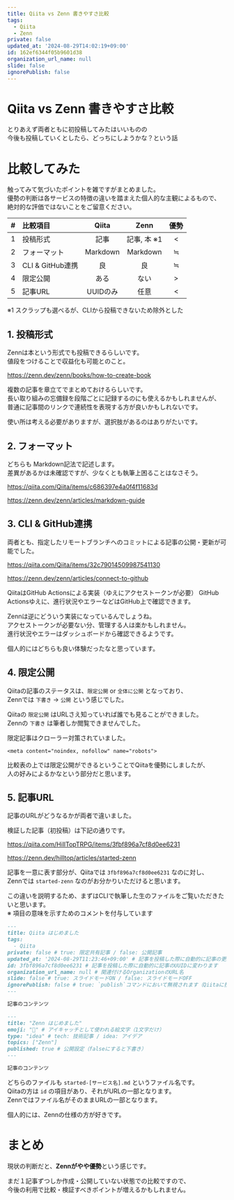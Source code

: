 ```yaml
---
title: Qiita vs Zenn 書きやすさ比較
tags:
  - Qiita
  - Zenn
private: false
updated_at: '2024-08-29T14:02:19+09:00'
id: 162ef6344f05b9601d38
organization_url_name: null
slide: false
ignorePublish: false
---
```


# Qiita vs Zenn 書きやすさ比較

とりあえず両者ともに初投稿してみたはいいものの  
今後も投稿していくとしたら、どっちにしようかな？という話

# 比較してみた

触ってみて気づいたポイントを雑ですがまとめました。  
優勢の判断は各サービスの特徴の違いを踏まえた個人的な主観によるもので、  
絶対的な評価ではないことをご留意ください。

| # | 比較項目           |  Qiita   |   Zenn   | 優勢 |
|:--|:---------------|:--------:|:--------:|:--:|
| 1 | 投稿形式           |    記事    | 記事, 本 ※1 | \< |
| 2 | フォーマット         | Markdown | Markdown | ≒  |
| 3 | CLI & GitHub連携 |    良     |    良     | ≒ |
| 4 | 限定公開           |    ある    |    ない    | \> |
| 5 | 記事URL          |  UUIDのみ  |    任意    | \< |

※1 スクラップも選べるが、CLIから投稿できないため除外とした

## 1. 投稿形式

Zennは本という形式でも投稿できるらしいです。  
値段をつけることで収益化も可能とのこと。

https://zenn.dev/zenn/books/how-to-create-book

複数の記事を章立てでまとめておけるらしいです。  
長い取り組みの忘備録を段階ごとに記録するのにも使えるかもしれませんが、  
普通に記事間のリンクで連続性を表現する方が良いかもしれないです。

使い所は考える必要がありますが、選択肢があるのはありがたいです。

## 2. フォーマット

どちらも Markdown記法で記述します。  
差異があるかは未確認ですが、少なくとも執筆上困ることはなさそう。

https://qiita.com/Qiita/items/c686397e4a0f4f11683d

https://zenn.dev/zenn/articles/markdown-guide

## 3. CLI & GitHub連携

両者とも、指定したリモートブランチへのコミットによる記事の公開・更新が可能でした。  

https://qiita.com/Qiita/items/32c79014509987541130

https://zenn.dev/zenn/articles/connect-to-github

QiitaはGitHub Actionsによる実装（ゆえにアクセストークンが必要）
GitHub Actionsゆえに、進行状況やエラーなどはGitHub上で確認できます。  

Zennは逆にどういう実装になっているんでしょうね。  
アクセストークンが必要ない分、管理する人は楽かもしれません。  
進行状況やエラーはダッシュボードから確認できるようです。  

個人的にはどちらも良い体験だったなと思っています。

## 4. 限定公開

Qiitaの記事のステータスは、`限定公開` or `全体に公開` となっており、  
Zennでは `下書き` → `公開` という感じでした。  

Qiitaの `限定公開` はURLさえ知っていれば誰でも見ることができました。  
Zennの `下書き` は筆者しか閲覧できませんでした。  

限定記事はクローラー対策されていました。

``` html:限定記事に含まれていたメタタグ
<meta content="noindex, nofollow" name="robots">
```

比較表の上では限定公開ができるということでQiitaを優勢にしましたが、  
人の好みによるかなという部分だと思います。

## 5. 記事URL

記事のURLがどうなるかが両者で違いました。  

検証した記事（初投稿）は下記の通りです。

https://qiita.com/HillTopTRPG/items/3fbf896a7cf8d0ee6231

https://zenn.dev/hilltop/articles/started-zenn

記事を一意に表す部分が、Qiitaでは `3fbf896a7cf8d0ee6231` なのに対し、  
Zennでは `started-zenn` なのがお分かりいただけると思います。  

この違いを説明するため、まずはCLIで執筆した生のファイルをご覧いただきたいと思います。  
※ 項目の意味を示すためのコメントを付与しています

```yml:started-qiita.md
---
title: Qiita はじめました
tags:
  - Qiita
private: false # true: 限定共有記事 / false: 公開記事
updated_at: '2024-08-29T11:23:46+09:00' # 記事を投稿した際に自動的に記事の更新日時に変わります
id: 3fbf896a7cf8d0ee6231 # 記事を投稿した際に自動的に記事のUUIDに変わります
organization_url_name: null # 関連付けるOrganizationのURL名
slide: false # true: スライドモードON / false: スライドモードOFF
ignorePublish: false # true: `publish`コマンドにおいて無視されます（Qiitaに投稿されません） / false: `publish`コマンドで処理されます（Qiitaに投稿されます）
---

記事のコンテンツ
```

```yml:started-zenn.md
---
title: "Zenn はじめました"
emoji: "🐣" # アイキャッチとして使われる絵文字（1文字だけ）
type: "idea" # tech: 技術記事 / idea: アイデア
topics: ["Zenn"]
published: true # 公開設定（falseにすると下書き）
---

記事のコンテンツ
```

どちらのファイルも `started-[サービス名].md` というファイル名です。  
Qiitaの方は `id` の項目があり、それがURLの一部となります。  
Zennではファイル名がそのままURLの一部となります。  

個人的には、Zennの仕様の方が好きです。

# まとめ

現状の判断だと、**Zennがやや優勢**という感じです。

まだ１記事ずつしか作成・公開していない状態での比較ですので、  
今後の利用で比較・検証すべきポイントが増えるかもしれません。  
